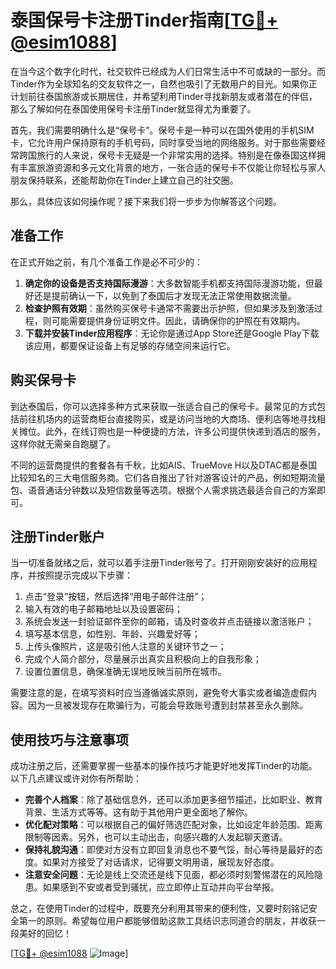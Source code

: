 # 泰国保号卡注册Tinder指南[[TG💪+ @esim1088](https://t.me/s/esim1088)]

在当今这个数字化时代，社交软件已经成为人们日常生活中不可或缺的一部分。而Tinder作为全球知名的交友软件之一，自然也吸引了无数用户的目光。如果你正计划前往泰国旅游或长期居住，并希望利用Tinder寻找新朋友或者潜在的伴侣，那么了解如何在泰国使用保号卡注册Tinder就显得尤为重要了。

首先，我们需要明确什么是“保号卡”。保号卡是一种可以在国外使用的手机SIM卡，它允许用户保持原有的手机号码，同时享受当地的网络服务。对于那些需要经常跨国旅行的人来说，保号卡无疑是一个非常实用的选择。特别是在像泰国这样拥有丰富旅游资源和多元文化背景的地方，一张合适的保号卡不仅能让你轻松与家人朋友保持联系，还能帮助你在Tinder上建立自己的社交圈。

那么，具体应该如何操作呢？接下来我们将一步步为你解答这个问题。

## 准备工作

在正式开始之前，有几个准备工作是必不可少的：

1. **确定你的设备是否支持国际漫游**：大多数智能手机都支持国际漫游功能，但最好还是提前确认一下，以免到了泰国后才发现无法正常使用数据流量。
2. **检查护照有效期**：虽然购买保号卡通常不需要出示护照，但如果涉及到激活过程，则可能需要提供身份证明文件。因此，请确保你的护照在有效期内。
3. **下载并安装Tinder应用程序**：无论你是通过App Store还是Google Play下载该应用，都要保证设备上有足够的存储空间来运行它。

## 购买保号卡

到达泰国后，你可以选择多种方式来获取一张适合自己的保号卡。最常见的方式包括前往机场内的运营商柜台直接购买，或是访问当地的大商场、便利店等地寻找相关摊位。此外，在线订购也是一种便捷的方法，许多公司提供快递到酒店的服务，这样你就无需亲自跑腿了。

不同的运营商提供的套餐各有千秋，比如AIS、TrueMove H以及DTAC都是泰国比较知名的三大电信服务商。它们各自推出了针对游客设计的产品，例如短期流量包、语音通话分钟数以及短信数量等选项。根据个人需求挑选最适合自己的方案即可。

## 注册Tinder账户

当一切准备就绪之后，就可以着手注册Tinder账号了。打开刚刚安装好的应用程序，并按照提示完成以下步骤：

1. 点击“登录”按钮，然后选择“用电子邮件注册”；
2. 输入有效的电子邮箱地址以及设置密码；
3. 系统会发送一封验证邮件至你的邮箱，请及时查收并点击链接以激活账户；
4. 填写基本信息，如性别、年龄、兴趣爱好等；
5. 上传头像照片，这是吸引他人注意的关键环节之一；
6. 完成个人简介部分，尽量展示出真实且积极向上的自我形象；
7. 设置位置信息，确保准确无误地反映当前所在城市。

需要注意的是，在填写资料时应当遵循诚实原则，避免夸大事实或者编造虚假内容。因为一旦被发现存在欺骗行为，可能会导致账号遭到封禁甚至永久删除。

## 使用技巧与注意事项

成功注册之后，还需要掌握一些基本的操作技巧才能更好地发挥Tinder的功能。以下几点建议或许对你有所帮助：

- **完善个人档案**：除了基础信息外，还可以添加更多细节描述，比如职业、教育背景、生活方式等等。这有助于其他用户更全面地了解你。
- **优化配对策略**：可以根据自己的偏好筛选匹配对象，比如设定年龄范围、距离限制等因素。另外，也可以主动出击，向感兴趣的人发起聊天邀请。
- **保持礼貌沟通**：即使对方没有立即回复消息也不要气馁，耐心等待是最好的态度。如果对方接受了对话请求，记得要文明用语，展现友好态度。
- **注意安全问题**：无论是线上交流还是线下见面，都必须时刻警惕潜在的风险隐患。如果感到不安或者受到骚扰，应立即停止互动并向平台举报。

总之，在使用Tinder的过程中，既要充分利用其带来的便利性，又要时刻铭记安全第一的原则。希望每位用户都能够借助这款工具结识志同道合的朋友，并收获一段美好的回忆！

[[TG💪+ @esim1088](https://t.me/s/esim1088) ![Image](https://i.postimg.cc/4NQfJmqS/Snipaste-2025-05-13-00-14-12.png)]